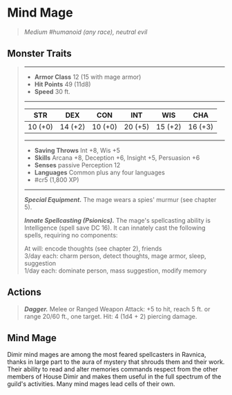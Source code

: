 # Mind Mage
>*Medium #humanoid (any race), neutral evil*
## Monster Traits
>___
>- **Armor Class** 12 (15 with mage armor)
>- **Hit Points** 49 (11d8)
>- **Speed** 30 ft.
>___
>|STR|DEX|CON|INT|WIS|CHA|
>|:---:|:---:|:---:|:---:|:---:|:---:|
>|10 (+0)|14 (+2)|10 (+0)|20 (+5)|15 (+2)|16 (+3)|
>___
>- **Saving Throws** Int +8, Wis +5
>- **Skills** Arcana +8, Deception +6, Insight +5, Persuasion +6
>- **Senses** passive Perception 12
>- **Languages** Common plus any four languages
>- #cr5 (1,800 XP)
>___
>***Special Equipment.*** The mage wears a spies' murmur (see chapter 5).  
>
>***Innate Spellcasting (Psionics).*** The mage's spellcasting ability is Intelligence (spell save DC 16). It can innately cast the following spells, requiring no components:  
>
>At will: encode thoughts (see chapter 2), friends  
>3/day each: charm person, detect thoughts, mage armor, sleep, suggestion  
>1/day each: dominate person, mass suggestion, modify memory  
>
## Actions
>***Dagger.*** Melee  or Ranged Weapon Attack: +5 to hit, reach 5 ft. or range 20/60 ft., one target. Hit: 4 (1d4 + 2) piercing damage.
## Mind Mage
Dimir mind mages are among the most feared spellcasters in Ravnica, thanks in large part to the aura of mystery that shrouds them and their work. Their ability to read and alter memories commands respect from the other members of House Dimir and makes them useful in the full spectrum of the guild's activities. Many mind mages lead cells of their own.